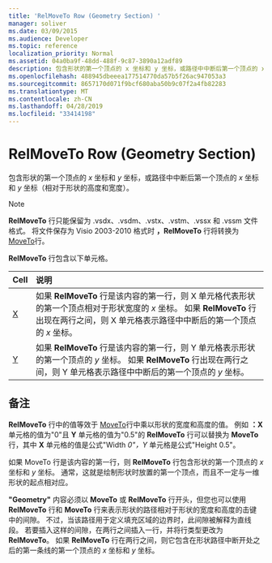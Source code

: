 ```yaml
---
title: 'RelMoveTo Row (Geometry Section) '
manager: soliver
ms.date: 03/09/2015
ms.audience: Developer
ms.topic: reference
localization_priority: Normal
ms.assetid: 04a0ba9f-48dd-488f-9c87-3890a12adf89
description: 包含形状的第一个顶点的 x 坐标和 y 坐标，或路径中中断后第一个顶点的 x 坐标和 y 坐标（相对于形状的高度和宽度）。
ms.openlocfilehash: 488945dbeeea177514770da57b5f26ac947053a3
ms.sourcegitcommit: 8657170d071f9bcf680aba50b9c07f2a4fb82283
ms.translationtype: MT
ms.contentlocale: zh-CN
ms.lasthandoff: 04/28/2019
ms.locfileid: "33414198"
---
```

# <a name="relmoveto-row-geometry-section"></a>RelMoveTo Row (Geometry Section) 

包含形状的第一个顶点的  *x*  坐标和  *y*  坐标，或路径中中断后第一个顶点的  *x*  坐标和  *y*  坐标（相对于形状的高度和宽度）。 
  
> [!NOTE]
> **RelMoveTo** 行只能保留为 .vsdx、.vsdm、.vstx、.vstm、.vssx 和 .vssm 文件格式。 将文件保存为 Visio 2003-2010 格式时 **，RelMoveTo** 行将转换为 [MoveTo](moveto-row-geometry-section.md)行。 
  
**RelMoveTo** 行包含以下单元格。 
  
|**Cell**|**说明**|
|:-----|:-----|
|[X](x-cell-geometry-section.md) <br/> |如果 **RelMoveTo** 行是该内容的第一行，则 X 单元格代表形状的第一个顶点相对于形状宽度的  *x*  坐标。 如果 **RelMoveTo** 行出现在两行之间，则 X 单元格表示路径中中断后的第一个顶点的  *x*  坐标。  <br/> |
|[Y](y-cell-geometry-section.md) <br/> |如果 **RelMoveTo** 行是该内容的第一行，则 Y 单元格表示形状的第一个顶点的  *y*  坐标。 如果 **RelMoveTo** 行出现在两行之间，则 Y 单元格表示路径中中断后的第一个顶点的  *y*  坐标。  <br/> |
   
## <a name="remarks"></a>备注

**RelMoveTo** 行中的值等效于 [MoveTo](moveto-row-geometry-section.md)行中乘以形状的宽度和高度的值。 例如 **：X** 单元格的值为"0"且 **Y** 单元格的值为"0.5"的 **RelMoveTo** 行可以替换为 **MoveTo** 行，其中 **X** 单元格的值是公式"Width *0"，Y* 单元格是公式"Height 0.5"。 
  
如果 MoveTo 行是该内容的第一行，则 **RelMoveTo** 行包含形状的第一个顶点的  *x*  坐标和  *y*  坐标。 通常，这就是绘制形状时放置的第一个顶点，而且不一定与一维形状的起点相对应。 
  
**"Geometry"** 内容必须以 **MoveTo** 或 **RelMoveTo** 行开头，但您也可以使用 **RelMoveTo** 行和 **MoveTo** 行来表示形状的路径相对于形状的宽度和高度的击键中的间隙。 不过，当该路径用于定义填充区域的边界时，此间隙被解释为直线段。 若要插入这样的间隙，在两行之间插入一行，并将行类型更改为 **RelMoveTo**。 如果 **RelMoveTo** 行在两行之间，则它包含在形状路径中断开处之后的第一条线的第一个顶点的  *x*  坐标和  *y*  坐标。 
  

